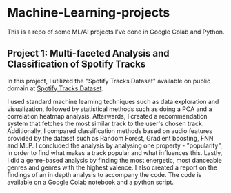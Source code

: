 # Machine-Learning-projects
This is a repo of some ML/AI projects I've done in Google Colab and Python.

## Project 1: Multi-faceted Analysis and Classification of Spotify Tracks 

In this project, I utilized the "Spotify Tracks Dataset" available on public domain at [Spotify Tracks Dataset](https://huggingface.co/datasets/maharshipandya/spotify-tracks-dataset).

I used standard machine learning techniques such as data exploration and visualization, followed by statistical methods such as doing a PCA and a correlation heatmap analysis. Afterwards, I created a recommendation system that fetches the most similar track to the user's chosen track. Additionally, I compared classification methods based on audio features provided by the dataset such as Random Forest, Gradient boosting, FNN and MLP. I concluded the analysis by analysing one property - "popularity", in order to find what makes a track popular and what influences this. Lastly, I did a genre-based analysis by finding the most energetic, most danceable genres and genres with the highest valence. 
I also created a report on the findings of an in depth analysis to accompany the code. The code is available on a Google Colab notebook and a python script. 

